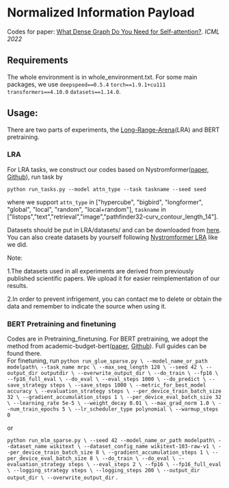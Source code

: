 # Normalized Information Payload
 Codes for paper: [What Dense Graph Do You Need for Self-attention?](https://arxiv.org/abs/2205.14014). *ICML 2022*
## Requirements
The whole environment is in whole_environment.txt. For some main packages, we use 
`deepspeed==0.5.4`
`torch==1.9.1+cu111`
`transformers==4.10.0`
`datasets==1.14.0`.
## Usage:
There are two parts of experiments, the [Long-Range-Arena](https://github.com/google-research/long-range-arena)(LRA) and BERT pretraining.
### LRA
For LRA tasks, we construct our codes based on Nystromformer([paper](https://arxiv.org/abs/2102.03902), [Github](https://github.com/mlpen/Nystromformer)), run task by 

`python run_tasks.py --model attn_type --task taskname --seed seed`

where we support `attn_type` in ["hypercube", "bigbird", "longformer", "global", "local", "random", "local+random"], `taskname` in ["listops","text","retrieval","image","pathfinder32-curv_contour_length_14"].

Datasets should be put in LRA/datasets/ and can be downloaded from [here](https://drive.google.com/drive/folders/1AfiMolajUYc55MAiyxneEn66uvGVEY5u?usp=sharing). You can also create datasets by yourself following [Nystromformer LRA](https://github.com/mlpen/Nystromformer/tree/main/LRA) like we did.

Note:

1.The datasets used in all experiments are derived from previously published scientific papers. We upload it for easier reimplementation of our results.

2.In order to prevent infrigement, you can contact me to delete or obtain the data and remember to indicate the source when using it.

### BERT Pretraining and finetuning
Codes are in Pretraining_finetuning. For BERT pretraining, we adopt the method from academic-budget-bert([paper](https://arxiv.org/abs/2104.07705), [Github](https://github.com/IntelLabs/academic-budget-bert)). Full guides can be found there.  
For finetuning, run 
`python run_glue_sparse.py \
  --model_name_or_path modelpath\
  --task_name mrpc \
  --max_seq_length 128 \
  --seed 42 \
  --output_dir outputdir \
  --overwrite_output_dir \
  --do_train \
  --fp16 \
  --fp16_full_eval \
  --do_eval \
  --eval_steps 1000 \
  --do_predict \
  --save_strategy steps \
  --save_steps 1000 \
  --metric_for_best_model accuracy \
  --evaluation_strategy steps \
  --per_device_train_batch_size 32 \
  --gradient_accumulation_steps 1 \
  --per_device_eval_batch_size 32 \
  --learning_rate 5e-5 \
  --weight_decay 0.01 \
  --max_grad_norm 1.0 \
  --num_train_epochs 5 \
  --lr_scheduler_type polynomial \
  --warmup_steps 0`
  
or

`python run_mlm_sparse.py \
    --seed 42
    --model_name_or_path modelpath\
    --dataset_name wikitext \
    --dataset_config_name wikitext-103-raw-v1 \
    --per_device_train_batch_size 8 \
    --gradient_accumulation_steps 1 \
    --per_device_eval_batch_size 8 \
    --do_train \
    --do_eval \
    --evaluation_strategy steps \
    --eval_steps 2 \
    --fp16 \
    --fp16_full_eval \
    --logging_strategy steps \
    --logging_steps 200 \
    --output_dir output_dir \
    --overwrite_output_dir`
.
